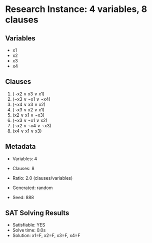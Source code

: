 # Research Instance: 4 variables, 8 clauses

## Variables
- x1
- x2
- x3
- x4

## Clauses
1. (¬x2 ∨ x3 ∨ x1)
2. (¬x3 ∨ ¬x1 ∨ ¬x4)
3. (¬x4 ∨ x3 ∨ x2)
4. (¬x3 ∨ x2 ∨ x1)
5. (x2 ∨ x1 ∨ ¬x3)
6. (¬x3 ∨ ¬x1 ∨ x2)
7. (¬x2 ∨ ¬x4 ∨ ¬x3)
8. (x4 ∨ x1 ∨ x3)

## Metadata
- Variables: 4
- Clauses: 8
- Ratio: 2.0 (clauses/variables)
- Generated: random

- Seed: 888

## SAT Solving Results
- Satisfiable: YES
- Solve time: 0.0s
- Solution: x1=F, x2=F, x3=F, x4=F